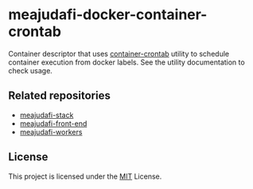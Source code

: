 # meajudafi-docker-container-crontab

Container descriptor that uses [container-crontab](https://github.com/rancher/container-crontab) utility to schedule container execution from docker labels. See the utility documentation to check usage.

## Related repositories

- [meajudafi-stack](https://github.com/conradoqg/meajudafi-stack)
- [meajudafi-front-end](https://github.com/conradoqg/meajudafi-front-end)
- [meajudafi-workers](https://github.com/conradoqg/meajudafi-workers)

License
----
This project is licensed under the [MIT](LICENSE.md) License.